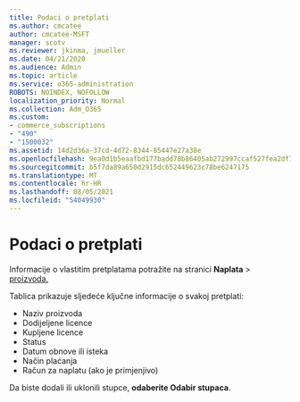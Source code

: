 ```yaml
---
title: Podaci o pretplati
ms.author: cmcatee
author: cmcatee-MSFT
manager: scotv
ms.reviewer: jkinma, jmueller
ms.date: 04/21/2020
ms.audience: Admin
ms.topic: article
ms.service: o365-administration
ROBOTS: NOINDEX, NOFOLLOW
localization_priority: Normal
ms.collection: Adm_O365
ms.custom:
- commerce_subscriptions
- "490"
- "1500032"
ms.assetid: 14d2d36a-37cd-4d72-8344-85447e27a38e
ms.openlocfilehash: 9ea0d1b5eaafbd177badd78b86405ab272997ccaf527fea2df739cc98ce1a9f4
ms.sourcegitcommit: b5f7da89a650d2915dc652449623c78be6247175
ms.translationtype: MT
ms.contentlocale: hr-HR
ms.lasthandoff: 08/05/2021
ms.locfileid: "54049930"
---
```

# <a name="subscription-information"></a>Podaci o pretplati

Informacije o vlastitim pretplatama potražite na stranici **Naplata** \> [proizvoda.](https://go.microsoft.com/fwlink/p/?linkid=842054)
  
Tablica prikazuje sljedeće ključne informacije o svakoj pretplati:
  
- Naziv proizvoda
- Dodijeljene licence
- Kupljene licence
- Status
- Datum obnove ili isteka
- Način plaćanja
- Račun za naplatu (ako je primjenjivo)
 
Da biste dodali ili uklonili stupce, **odaberite Odabir stupaca**.